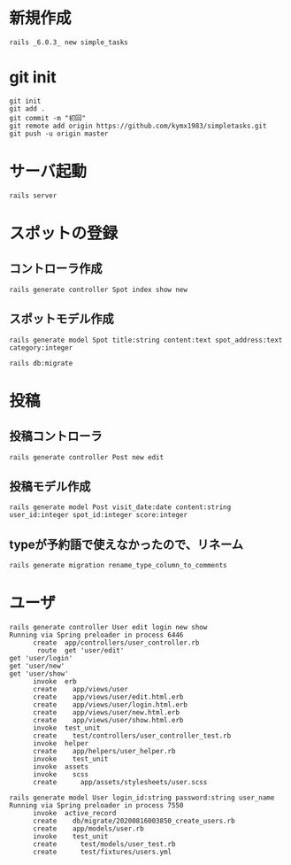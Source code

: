 # 新規作成
```
rails _6.0.3_ new simple_tasks
```

# git init
```
git init
git add .
git commit -m "初回"
git remote add origin https://github.com/kymx1983/simpletasks.git
git push -u origin master
```

# サーバ起動
```shell script
rails server
```

# スポットの登録

## コントローラ作成
```shell script
rails generate controller Spot index show new
````

## スポットモデル作成
```shell script
rails generate model Spot title:string content:text spot_address:text category:integer
```

```shell script
rails db:migrate
```

# 投稿

## 投稿コントローラ
```shell script
rails generate controller Post new edit
```

## 投稿モデル作成
```shell script
rails generate model Post visit_date:date content:string user_id:integer spot_id:integer score:integer
```

## typeが予約語で使えなかったので、リネーム
```shell script
rails generate migration rename_type_column_to_comments
```

# ユーザ
```shell script
rails generate controller User edit login new show
Running via Spring preloader in process 6446
      create  app/controllers/user_controller.rb
       route  get 'user/edit'
get 'user/login'
get 'user/new'
get 'user/show'
      invoke  erb
      create    app/views/user
      create    app/views/user/edit.html.erb
      create    app/views/user/login.html.erb
      create    app/views/user/new.html.erb
      create    app/views/user/show.html.erb
      invoke  test_unit
      create    test/controllers/user_controller_test.rb
      invoke  helper
      create    app/helpers/user_helper.rb
      invoke    test_unit
      invoke  assets
      invoke    scss
      create      app/assets/stylesheets/user.scss
```

```shell script
rails generate model User login_id:string password:string user_name
Running via Spring preloader in process 7550
      invoke  active_record
      create    db/migrate/20200816003850_create_users.rb
      create    app/models/user.rb
      invoke    test_unit
      create      test/models/user_test.rb
      create      test/fixtures/users.yml

```